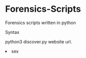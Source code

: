 # Forensics-Scripts
Forensics  scripts written in python
<p> Syntax</p>
<p> python3 discover.py  website url. </p>
<li> sex</li>

